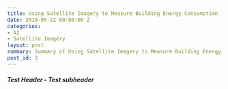```yaml
---
title: Using Satellite Imagery to Measure Building Energy Consumption
date: 2019-05-22 00:00:00 Z
categories:
- AI
- Satellite Imagery
layout: post
summary: Summary of Using Satellite Imagery to Measure Building Energy Consumption
post_id: 3
---
```


##### **Test Header** - Test subheader
